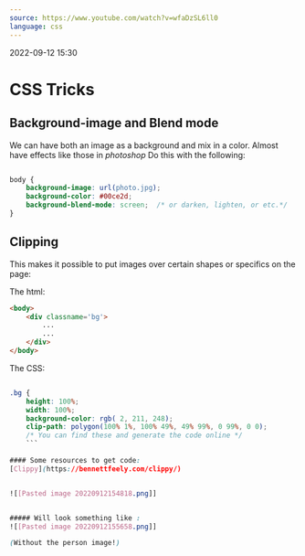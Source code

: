 ```yaml
---
source: https://www.youtube.com/watch?v=wfaDzSL6ll0
language: css
---
```


2022-09-12 15:30


# CSS Tricks

## Background-image and Blend mode


We can have both an image as a background and mix in a color. Almost have effects like those in *photoshop*
Do  this with the following:

```css

body {
	background-image: url(photo.jpg);
	background-color: #00ce2d;
	background-blend-mode: screen;  /* or darken, lighten, or etc.*/
}
```







## Clipping

This makes it possible to put images over certain shapes or specifics on the page:

The html:
```html
<body>
	<div classname='bg'>
		...
		...
	</div>
</body>
```

The CSS:

```css

.bg {
	height: 100%;
	width: 100%;
	background-color: rgb( 2, 211, 248);
	clip-path: polygon(100% 1%, 100% 49%, 49% 99%, 0 99%, 0 0);
	/* You can find these and generate the code online */
	```

#### Some resources to get code:
[Clippy](https://bennettfeely.com/clippy/)


![[Pasted image 20220912154818.png]]


##### Will look something like :
![[Pasted image 20220912155658.png]]

(Without the person image!)
